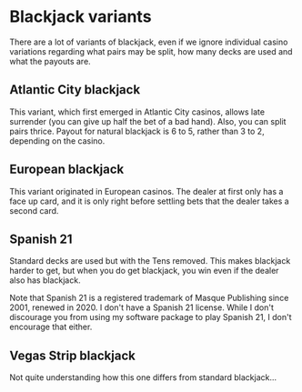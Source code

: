 # Blackjack variants

There are a lot of variants of blackjack, even if we ignore individual casino 
variations regarding what pairs may be split, how many decks are used and what 
the payouts are.

## Atlantic City blackjack

This variant, which first emerged in Atlantic City casinos, allows late 
surrender (you can give up half the bet of a bad hand). Also, you can split 
pairs thrice. Payout for natural blackjack is 6 to 5, rather than 3 to 2, 
depending on the casino.

## European blackjack

This variant originated in European casinos. The dealer at first only has a face 
up card, and it is only right before settling bets that the dealer takes a 
second card.

## Spanish 21

Standard decks are used but with the Tens removed. This makes blackjack harder 
to get, but when you do get blackjack, you win even if the dealer also has 
blackjack.

Note that Spanish 21 is a registered trademark of Masque Publishing since 2001, 
renewed in 2020. I don't have a Spanish 21 license. While I don't discourage you 
from using my software package to play Spanish 21, I don't encourage that 
either.

## Vegas Strip blackjack

Not quite understanding how this one differs from standard blackjack...
